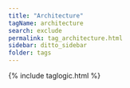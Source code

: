 ```yaml
---
title: "Architecture"
tagName: architecture
search: exclude
permalink: tag_architecture.html
sidebar: ditto_sidebar
folder: tags
---
```

{% include taglogic.html %}
